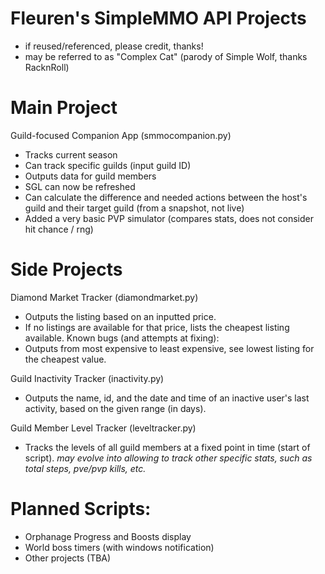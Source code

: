 # Fleuren's SimpleMMO API Projects
- if reused/referenced, please credit, thanks!
- may be referred to as "Complex Cat" (parody of Simple Wolf, thanks RacknRoll)
# Main Project
Guild-focused Companion App (smmocompanion.py)
- Tracks current season
- Can track specific guilds (input guild ID)
- Outputs data for guild members
- SGL can now be refreshed
- Can calculate the difference and needed actions between the host's guild and their target guild (from a snapshot, not live)
- Added a very basic PVP simulator (compares stats, does not consider hit chance / rng)

# Side Projects
Diamond Market Tracker (diamondmarket.py)
- Outputs the listing based on an inputted price.
- If no listings are available for that price, lists the cheapest listing available.
Known bugs (and attempts at fixing):
- Outputs from most expensive to least expensive, see lowest listing for the cheapest value.

Guild Inactivity Tracker (inactivity.py)
- Outputs the name, id, and the date and time of an inactive user's last activity, based on the given range (in days).

Guild Member Level Tracker (leveltracker.py)
- Tracks the levels of all guild members at a fixed point in time (start of script).
*may evolve into allowing to track other specific stats, such as total steps, pve/pvp kills, etc.*
  
# Planned Scripts:
- Orphanage Progress and Boosts display
- World boss timers (with windows notification)
- Other projects (TBA)
